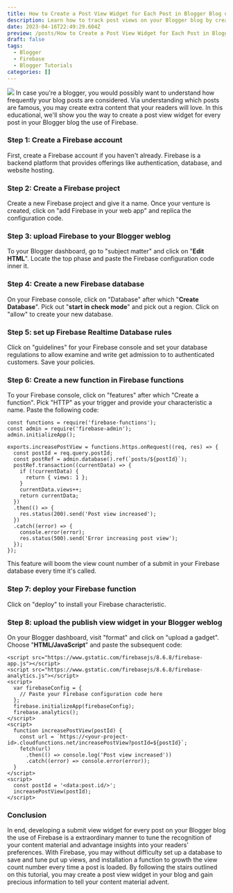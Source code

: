 ```yaml
---
title: How to Create a Post View Widget for Each Post in Blogger Blog using Firebase
description: Learn how to track post views on your Blogger blog by creating a post view widget for each post using Firebase. This step-by-step guide will show you how to set up Firebase, create a Firebase database, and deploy a Firebase function to track post views on your blog.
date: 2023-04-16T22:49:29.604Z
preview: /posts/How to Create a Post View Widget for Each Post in Blogger Blog using Firebase.png
draft: false
tags:
  - Blogger
  - Firebase
  - Blogger Tutorials
categories: []
---
```

![](/posts/How%20to%20Create%20a%20Post%20View%20Widget%20for%20Each%20Post%20in%20Blogger%20Blog%20using%20Firebase.png)
In case you're a blogger, you would possibly want to understand how frequently your blog posts are considered. Via understanding which posts are famous, you may create extra content that your readers will love. In this educational, we'll show you the way to create a post view widget for every post in your Blogger blog the use of Firebase.
### Step 1: Create a Firebase account
First, create a Firebase account if you haven't already. Firebase is a backend platform that provides offerings like authentication, database, and website hosting.
### Step 2: Create a Firebase project
Create a new Firebase project and give it a name. Once your venture is created, click on "add Firebase in your web app" and replica the configuration code.
### Step 3: upload Firebase to your Blogger weblog
To your Blogger dashboard, go to "subject matter" and click on "**Edit HTML**". Locate the top phase and paste the Firebase configuration code inner it.
### Step 4: Create a new Firebase database
On your Firebase console, click on "Database" after which "**Create Database**". Pick out "**start in check mode**" and pick out a region. Click on "allow" to create your new database.
### Step 5: set up Firebase Realtime Database rules
Click on "guidelines" for your Firebase console and set your database regulations to allow examine and write get admission to to authenticated customers. Save your policies.
### Step 6: Create a new function in Firebase functions
To your Firebase console, click on "features" after which "Create a function". Pick "HTTP" as your trigger and provide your characteristic a name. Paste the following code:

```
const functions = require('firebase-functions');
const admin = require('firebase-admin');
admin.initializeApp();

exports.increasePostView = functions.https.onRequest((req, res) => {
  const postId = req.query.postId;
  const postRef = admin.database().ref(`posts/${postId}`);
  postRef.transaction((currentData) => {
    if (!currentData) {
      return { views: 1 };
    }
    currentData.views++;
    return currentData;
  })
  .then(() => {
    res.status(200).send('Post view increased');
  })
  .catch((error) => {
    console.error(error);
    res.status(500).send('Error increasing post view');
  });
});

```
This feature will boom the view count number of a submit in your Firebase database every time it's called.
### Step 7: deploy your Firebase function
Click on "deploy" to install your Firebase characteristic.
### Step 8: upload the publish view widget in your Blogger weblog
On your Blogger dashboard, visit "format" and click on "upload a gadget". Choose "**HTML/JavaScript**" and paste the subsequent code:
```
<script src="https://www.gstatic.com/firebasejs/8.6.8/firebase-app.js"></script>
<script src="https://www.gstatic.com/firebasejs/8.6.8/firebase-analytics.js"></script>
<script>
  var firebaseConfig = {
    // Paste your Firebase configuration code here
  };
  firebase.initializeApp(firebaseConfig);
  firebase.analytics();
</script>
<script>
  function increasePostView(postId) {
    const url = `https://<your-project-id>.cloudfunctions.net/increasePostView?postId=${postId}`;
    fetch(url)
      .then(() => console.log('Post view increased'))
      .catch((error) => console.error(error));
  }
</script>
<script>
  const postId = '<data:post.id/>';
  increasePostView(postId);
</script>
```
### Conclusion
In end, developing a submit view widget for every post on your Blogger blog the use of Firebase is a extraordinary manner to tune the recognition of your content material and advantage insights into your readers' preferences. With Firebase, you may without difficulty set up a database to save and tune put up views, and installation a function to growth the view count number every time a post is loaded. By following the stairs outlined on this tutorial, you may create a post view widget in your blog and gain precious information to tell your content material advent.